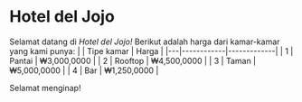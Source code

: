 # Hotel del Jojo
Selamat datang di _Hotel del Jojo!_
Berikut adalah harga dari kamar-kamar yang kami punya:
|   | Tipe kamar | Harga       |
|---|------------|-------------|
| 1 | Pantai     | ₩3,000,0000 |
| 2 | Rooftop    | ₩4,500,0000 |
| 3 | Taman      | ₩5,000,0000 |
| 4 | Bar        | ₩1,250,0000 |

Selamat menginap!

